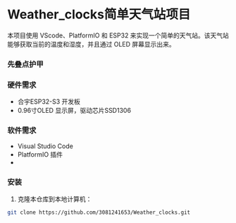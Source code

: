 # Weather_clocks简单天气站项目
本项目使用 VScode、PlatformIO 和 ESP32 来实现一个简单的天气站。该天气站能够获取当前的温度和湿度，并且通过 OLED 屏幕显示出来。
### 先叠点护甲



### 硬件需求

- 合宇ESP32-S3 开发板
- 0.96寸OLED 显示屏，驱动芯片SSD1306

### 软件需求

- Visual Studio Code
- PlatformIO 插件
- 
### 安装

1. 克隆本仓库到本地计算机：

```bash
git clone https://github.com/3081241653/Weather_clocks.git
